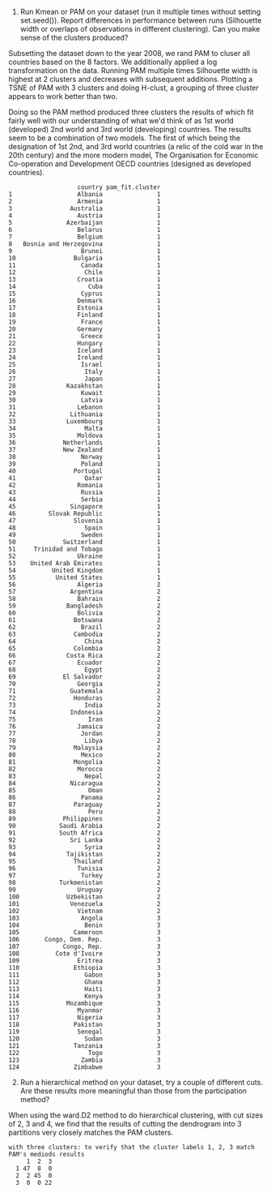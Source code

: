 
1.	Run Kmean or PAM on your dataset (run it multiple times without setting set.seed()). Report differences in performance between runs (Silhouette width or overlaps of observations in different clustering). Can you make sense of the clusters produced?

Subsetting the dataset down to the year 2008, we rand PAM to cluser all countries based on the 8 factors. We additionally applied a log transformation on the data. Running PAM multiple times Silhouette width is highest at 2 clusters and decreases with subsequent additions. Plotting a TSNE of PAM with 3 clusters and doing H-clust, a grouping of three cluster appears to work better than two.

Doing so the PAM method produced three clusters the results of which fit fairly well with our understanding of what we'd think of as 1st world (developed) 2nd world and 3rd world (developing) countries. The results seem to be a combination of two models. The first of which being the designation of 1st 2nd, and 3rd world countries (a relic of the cold war in the 20th century) and the more modern model, The Organisation for Economic Co-operation and Development OECD countries (designed as developed countries). 

```
                   country pam_fit.cluster
1                  Albania               1
2                  Armenia               1
3                Australia               1
4                  Austria               1
5               Azerbaijan               1
6                  Belarus               1
7                  Belgium               1
8   Bosnia and Herzegovina               1
9                   Brunei               1
10                Bulgaria               1
11                  Canada               1
12                   Chile               1
13                 Croatia               1
14                    Cuba               1
15                  Cyprus               1
16                 Denmark               1
17                 Estonia               1
18                 Finland               1
19                  France               1
20                 Germany               1
21                  Greece               1
22                 Hungary               1
23                 Iceland               1
24                 Ireland               1
25                  Israel               1
26                   Italy               1
27                   Japan               1
28              Kazakhstan               1
29                  Kuwait               1
30                  Latvia               1
31                 Lebanon               1
32               Lithuania               1
33              Luxembourg               1
34                   Malta               1
35                 Moldova               1
36             Netherlands               1
37             New Zealand               1
38                  Norway               1
39                  Poland               1
40                Portugal               1
41                   Qatar               1
42                 Romania               1
43                  Russia               1
44                  Serbia               1
45               Singapore               1
46         Slovak Republic               1
47                Slovenia               1
48                   Spain               1
49                  Sweden               1
50             Switzerland               1
51     Trinidad and Tobago               1
52                 Ukraine               1
53    United Arab Emirates               1
54          United Kingdom               1
55           United States               1
56                 Algeria               2
57               Argentina               2
58                 Bahrain               2
59              Bangladesh               2
60                 Bolivia               2
61                Botswana               2
62                  Brazil               2
63                Cambodia               2
64                   China               2
65                Colombia               2
66              Costa Rica               2
67                 Ecuador               2
68                   Egypt               2
69             El Salvador               2
70                 Georgia               2
71               Guatemala               2
72                Honduras               2
73                   India               2
74               Indonesia               2
75                    Iran               2
76                 Jamaica               2
77                  Jordan               2
78                   Libya               2
79                Malaysia               2
80                  Mexico               2
81                Mongolia               2
82                 Morocco               2
83                   Nepal               2
84               Nicaragua               2
85                    Oman               2
86                  Panama               2
87                Paraguay               2
88                    Peru               2
89             Philippines               2
90            Saudi Arabia               2
91            South Africa               2
92               Sri Lanka               2
93                   Syria               2
94              Tajikistan               2
95                Thailand               2
96                 Tunisia               2
97                  Turkey               2
98            Turkmenistan               2
99                 Uruguay               2
100             Uzbekistan               2
101              Venezuela               2
102                Vietnam               2
103                 Angola               3
104                  Benin               3
105               Cameroon               3
106       Congo, Dem. Rep.               3
107            Congo, Rep.               3
108          Cote d'Ivoire               3
109                Eritrea               3
110               Ethiopia               3
111                  Gabon               3
112                  Ghana               3
113                  Haiti               3
114                  Kenya               3
115             Mozambique               3
116                Myanmar               3
117                Nigeria               3
118               Pakistan               3
119                Senegal               3
120                  Sudan               3
121               Tanzania               3
122                   Togo               3
123                 Zambia               3
124               Zimbabwe               3
```

2.	Run a hierarchical method on your dataset, try a couple of different cuts. Are these results more meaningful than those from the participation method?

When using the ward.D2 method to do hierarchical clustering, with cut sizes of 2, 3 and 4, we find that the results of cutting the dendrogram into 3 partitions very closely matches the PAM clusters.  

```
with three clusters: to verify that the cluster labels 1, 2, 3 match PAM's mediods results
     1  2  3
  1 47  8  0
  2  2 45  0
  3  0  0 22
```

